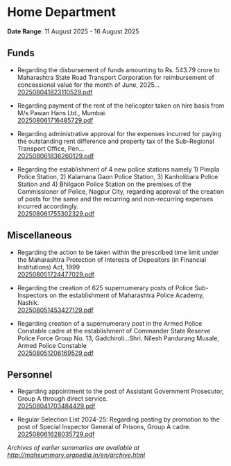 # Home Department

**Date Range**: 11 August 2025 - 16 August 2025


## Funds
- Regarding the disbursement of funds amounting to Rs. 543.79 crore to Maharashtra State Road Transport Corporation for reimbursement of concessional value for the month of June, 2025...\
  [202508041823110529.pdf](https://gr.maharashtra.gov.in/Site/Upload/Government%20Resolutions/English/202508041823110529.pdf)

- Regarding payment of the rent of the helicopter taken on hire basis from M/s Pawan Hans Ltd., Mumbai.\
  [202508061716485729.pdf](https://gr.maharashtra.gov.in/Site/Upload/Government%20Resolutions/English/202508061716485729.pdf)

- Regarding administrative approval for the expenses incurred for paying the outstanding rent difference and property tax of the Sub-Regional Transport Office, Pen...\
  [202508061836260129.pdf](https://gr.maharashtra.gov.in/Site/Upload/Government%20Resolutions/English/202508061836260129.pdf)

- Regarding the establishment of 4 new police stations namely 1) Pimpla Police Station, 2) Kalamana Gaon Police Station, 3) Kanholibara Police Station and 4) Bhilgaon Police Station on the premises of the Commissioner of Police, Nagpur City, regarding approval of the creation of posts for the same and the recurring and non-recurring expenses incurred accordingly.\
  [202508061755302329.pdf](https://gr.maharashtra.gov.in/Site/Upload/Government%20Resolutions/English/202508061755302329.pdf)

## Miscellaneous
- Regarding the action to be taken within the prescribed time limit under the Maharashtra Protection of Interests of Depositors (in Financial Institutions) Act, 1999\
  [202508051724477029.pdf](https://gr.maharashtra.gov.in/Site/Upload/Government%20Resolutions/English/202508051724477029.pdf)

- Regarding the creation of 625 supernumerary posts of Police Sub-Inspectors on the establishment of Maharashtra Police Academy, Nashik.\
  [202508051453427129.pdf](https://gr.maharashtra.gov.in/Site/Upload/Government%20Resolutions/English/202508051453427129.....pdf)

- Regarding creation of a supernumerary post in the Armed Police Constable cadre at the establishment of Commander State Reserve Police Force Group No. 13, Gadchiroli...Shri. Nilesh Pandurang Musale, Armed Police Constable\
  [202508051206169529.pdf](https://gr.maharashtra.gov.in/Site/Upload/Government%20Resolutions/English/202508051206169529.pdf)

## Personnel
- Regarding appointment to the post of Assistant Government Prosecutor, Group A through direct service.\
  [202508041703484429.pdf](https://gr.maharashtra.gov.in/Site/Upload/Government%20Resolutions/English/202508041703484429.pdf)

- Regular Selection List 2024-25: Regarding posting by promotion to the post of Special Inspector General of Prisons, Group A cadre.\
  [202508061628035729.pdf](https://gr.maharashtra.gov.in/Site/Upload/Government%20Resolutions/English/202508061628035729.pdf)


*Archives of earlier summaries are available at http://mahsummary.orgpedia.in/en/archive.html*